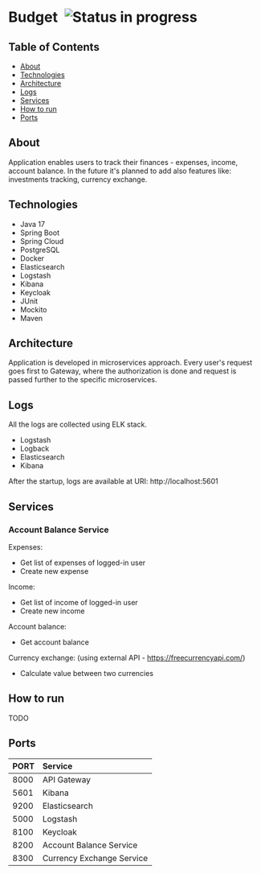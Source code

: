 # Budget &nbsp;![Status in progress](https://img.shields.io/badge/Status%20-In%20progress-orange)

## Table of Contents

* [About](#about)
* [Technologies](#technologies)
* [Architecture](#architecture)
* [Logs](#logs)
* [Services](#services)
* [How to run](#how-to-run)
* [Ports](#ports)

## About

Application enables users to track their finances - expenses, income, account balance.
In the future it's planned to add also features like: investments tracking, currency exchange.

## Technologies

- Java 17
- Spring Boot
- Spring Cloud
- PostgreSQL
- Docker
- Elasticsearch
- Logstash
- Kibana
- Keycloak
- JUnit
- Mockito
- Maven

## Architecture

Application is developed in microservices approach. Every user's request goes
first to Gateway, where the authorization is done and request is passed further to the specific
microservices.

## Logs

All the logs are collected using ELK stack.
* Logstash
* Logback
* Elasticsearch
* Kibana

After the startup, logs are available at URI:
http://localhost:5601

## Services
### Account Balance Service
Expenses:
* Get list of expenses of logged-in user
* Create new expense

Income:
* Get list of income of logged-in user
* Create new income

Account balance:
* Get account balance

Currency exchange: (using external API - https://freecurrencyapi.com/)
* Calculate value between two currencies

## How to run
TODO

## Ports

| PORT | Service                   |
|------|:--------------------------|
| 8000 | API Gateway               |
| 5601 | Kibana                    |
| 9200 | Elasticsearch             |
| 5000 | Logstash                  |
| 8100 | Keycloak                  |
| 8200 | Account Balance Service   |
| 8300 | Currency Exchange Service |